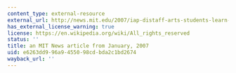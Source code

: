 ```yaml
---
content_type: external-resource
external_url: http://news.mit.edu/2007/iap-distaff-arts-students-learn-production-politics-medieval-wool-clothing
has_external_license_warning: true
license: https://en.wikipedia.org/wiki/All_rights_reserved
status: ''
title: an MIT News article from January, 2007
uid: e6263dd9-96a9-4550-98cd-bda2c1bd2674
wayback_url: ''
---
```

